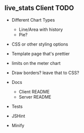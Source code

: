 live_stats Client TODO
----------------------

- Different Chart Types
	- Line/Area with history
	- Pie?


- CSS or other styling options
- Template page that's prettier

- limits on the meter chart
- Draw borders? leave that to CSS?


- Docs
	- Client README
	- Server README

- Tests
- JSHint
- Minify
